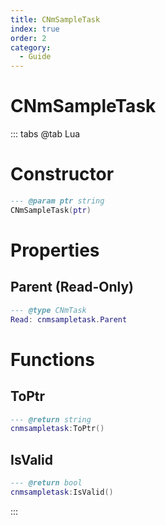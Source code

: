 ```yaml
---
title: CNmSampleTask
index: true
order: 2
category:
  - Guide
---
```


# CNmSampleTask

::: tabs
@tab Lua
# Constructor
```lua
--- @param ptr string
CNmSampleTask(ptr)
```
# Properties
## Parent (Read-Only)
```lua
--- @type CNmTask
Read: cnmsampletask.Parent
```
# Functions
## ToPtr
```lua
--- @return string
cnmsampletask:ToPtr()
```
## IsValid
```lua
--- @return bool
cnmsampletask:IsValid()
```

:::